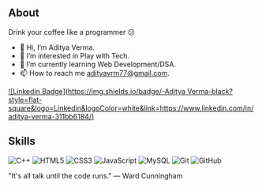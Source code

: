 ## About
Drink your coffee like a programmer 😕
- 👋 Hi, I’m Aditya Verma.
- 👀 I’m interested in Play with Tech.
- 🌱 I’m currently learning Web Development/DSA.
- 📫 How to reach me adityavrm77@gmail.com.

<!---
adityavrm77/adityavrm77 is a ✨ special ✨ repository because its `README.md` (this file) appears on your GitHub profile.
You can click the Preview link to take a look at your changes.
--->


[![Linkedin Badge](https://img.shields.io/badge/-Aditya Verma-black?style=flat-square&logo=Linkedin&logoColor=white&link=https://www.linkedin.com/in/aditya-verma-311bb6184/)](https://www.linkedin.com/in/aditya-verma-311bb6184/) 


## Skills

![C++](https://img.shields.io/badge/-C++-00599C?style=flat-square&logo=c) ![HTML5](https://img.shields.io/badge/-HTML5-E34F26?style=flat-square&logo=html5&logoColor=white)
![CSS3](https://img.shields.io/badge/-CSS3-1572B6?style=flat-square&logo=css3) ![JavaScript](https://img.shields.io/badge/-JavaScript-black?style=flat-square&logo=javascript) ![MySQL](https://img.shields.io/badge/-MySQL-black?style=flat-square&logo=mysql) ![Git](https://img.shields.io/badge/-Git-black?style=flat-square&logo=git)
![GitHub](https://img.shields.io/badge/-GitHub-181717?style=flat-square&logo=github)


"It's all talk until the code runs."
— Ward Cunningham
